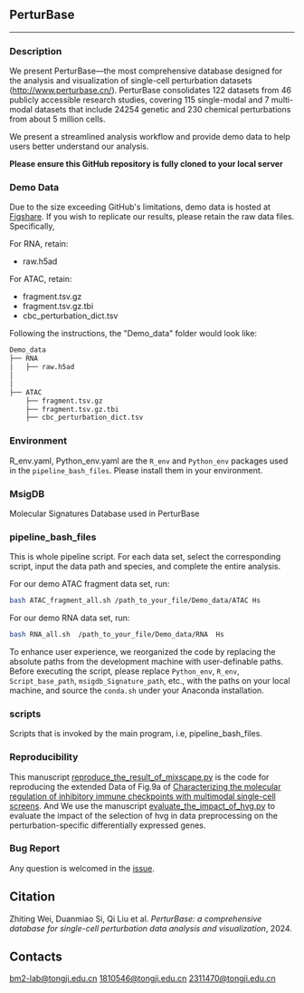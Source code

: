 ## PerturBase

---

### Description

We present PerturBase—the most comprehensive database designed for the analysis and visualization of single-cell perturbation datasets (http://www.perturbase.cn/). PerturBase consolidates 122 datasets from 46 publicly accessible research studies, covering 115 single-modal and 7 multi-modal datasets that include 24254 genetic and 230 chemical perturbations from about 5 million cells.

We present a streamlined analysis workflow and provide demo data to help users better understand our analysis.

**Please ensure this GitHub repository is fully cloned to your local server**

### Demo Data

Due to the size exceeding GitHub's limitations, demo data is hosted at [Figshare](https://figshare.com/s/dddc4ddf91d0b100fd6c). If you wish to replicate our results, please retain the raw data files. Specifically,

For RNA, retain:

* raw.h5ad

For ATAC, retain:

* fragment.tsv.gz
* fragment.tsv.gz.tbi
* cbc_perturbation_dict.tsv

Following the instructions, the "Demo_data" folder would look like:

```bash
Demo_data
├── RNA
│   ├── raw.h5ad
│   
│   
├── ATAC
    ├── fragment.tsv.gz
    ├── fragment.tsv.gz.tbi
    ├── cbc_perturbation_dict.tsv

```

### Environment

R_env.yaml, Python_env.yaml are the `R_env` and `Python_env` packages used in the `pipeline_bash_files`. Please install them in your environment.

### MsigDB

Molecular Signatures Database used in PerturBase

### pipeline_bash_files

This is whole pipeline script. For each data set, select the corresponding script, input the data path and species, and complete the entire analysis.

For our demo ATAC fragment data set, run:

```bash
bash ATAC_fragment_all.sh /path_to_your_file/Demo_data/ATAC Hs
```

For our demo RNA data set, run:

```bash
bash RNA_all.sh  /path_to_your_file/Demo_data/RNA  Hs
```


To enhance user experience, we reorganized the code by replacing the absolute paths from the development machine with user-definable paths. Before executing the script, please replace `Python_env`, `R_env`, `Script_base_path`, `msigdb_Signature_path`, etc., with the paths on your local machine, and source the `conda.sh` under your Anaconda installation.

### scripts

Scripts that is invoked by the main program, i.e, pipeline_bash_files.

### Reproducibility

This manuscript [reproduce_the_result_of_mixscape.py](Reproducibility/reproduce_the_result_of_mixscape.py) is the code for reproducing the extended Data of Fig.9a of [Characterizing the molecular regulation of inhibitory immune checkpoints with multimodal single-cell screens](https://www.nature.com/articles/s41588-021-00778-2). And We use the manuscript [evaluate_the_impact_of_hvg.py](Reproducibility/evaluate_the_impact_of_hvg.py) to evaluate the impact of the selection of hvg in data preprocessing on the perturbation-specific differentially expressed genes.

### Bug Report

Any question is welcomed in the [issue](https://github.com/bm2-lab/PerturBase/issues).

## Citation

Zhiting Wei, Duanmiao Si, Qi Liu et al. *PerturBase: a comprehensive database for single-cell perturbation data analysis and visualization*, 2024.

## Contacts

bm2-lab@tongji.edu.cn
1810546@tongji.edu.cn
2311470@tongji.edu.cn
